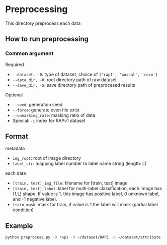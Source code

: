 # Preprocessing

This directory preprocess each data

## How to run preprocessing

### Common argument

Required
- `--dataset, -D`: type of dataset, choice of `['rap1', 'pascal', 'coco']`
- `--data_dir, -R`: root directory path of raw dataset
- `--save_dir, -S`: save directory path of preprocesed results

Optional
- `--seed`: generation seed 
- `--force`: generate even file exist
- `--unmasking_rate`: masking ratio of data
- Special: `-i` index for RAPv1 dataset

## Format

metadata
- `img_root`: root of image directory
- `label_str`: mapping label number to label name string (length: L)

each data
- `[train, test]_img_file`: filename for [train, test] image
- `[train, test]_label`: label for multi-label classification, each image has (1,L) shape. If value is 1, this image has positive label, 0 unknown label, and -1 negative label. 
- `train_mask`: mask for train, if value is 1 the label will mask (partial label condition)

## Example

```bash
python preprocess.py -D rap1 -R ~/dataset/RAP1 -S ~/dataset/attribute
```